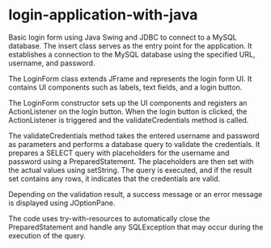 # login-application-with-java

Basic login form using Java Swing and JDBC to connect to a MySQL database.
The insert class serves as the entry point for the application. It establishes a connection to the MySQL database using the specified URL, username, and password.

The LoginForm class extends JFrame and represents the login form UI. It contains UI components such as labels, text fields, and a login button.

The LoginForm constructor sets up the UI components and registers an ActionListener on the login button. When the login button is clicked, the ActionListener is triggered and the validateCredentials method is called.

The validateCredentials method takes the entered username and password as parameters and performs a database query to validate the credentials. It prepares a SELECT query with placeholders for the username and password using a PreparedStatement. The placeholders are then set with the actual values using setString. The query is executed, and if the result set contains any rows, it indicates that the credentials are valid.

Depending on the validation result, a success message or an error message is displayed using JOptionPane.

The code uses try-with-resources to automatically close the PreparedStatement and handle any SQLException that may occur during the execution of the query.

 
